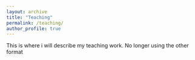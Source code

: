 ```yaml
---
layout: archive
title: "Teaching"
permalink: /teaching/
author_profile: true
---
```




This is where i will describe my teaching work. No longer using the other format
